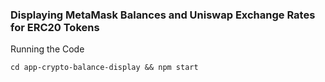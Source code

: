 <h3>Displaying MetaMask Balances and Uniswap Exchange Rates for ERC20 Tokens</h3>

<span>Running the Code</span>
```console
cd app-crypto-balance-display && npm start
```